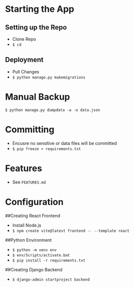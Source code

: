 # Starting the App
## Setting up the Repo
* Clone Repo
* `$ cd`

## Deployment
* Pull Changes
* `$ python manage.py makemigrations`

# Manual Backup
`$ python manage.py dumpdata -a -o data.json`

# Committing
* Encusre no sensitive or data files will be committed
* `$ pip freeze > requirements.txt`

# Features
* See `FEATURES.md`


# Configuration
##Creating React Frontend
* Install Node.js
* `$ npm create vite@latest frontend -- --template react`

##Python Environment
* `$ python -m venv env`
* `$ env/Scripts/activate.bat`
* `$ pip install -r requirements.txt`

##Creating Django Backend
* `$ django-admin startproject backend`
